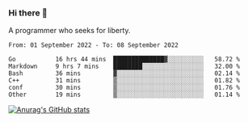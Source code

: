 ### Hi there 👋

<!--
**shejialuo/shejialuo** is a ✨ _special_ ✨ repository because its `README.md` (this file) appears on your GitHub profile.

Here are some ideas to get you started:

- 🔭 I’m currently working on ...
- 🌱 I’m currently learning ...
- 👯 I’m looking to collaborate on ...
- 🤔 I’m looking for help with ...
- 💬 Ask me about ...
- 📫 How to reach me: ...
- 😄 Pronouns: ...
- ⚡ Fun fact: ...
-->

A programmer who seeks for liberty.

<!--START_SECTION:waka-->

```text
From: 01 September 2022 - To: 08 September 2022

Go           16 hrs 44 mins  ██████████████▓░░░░░░░░░░   58.72 %
Markdown     9 hrs 7 mins    ████████░░░░░░░░░░░░░░░░░   32.00 %
Bash         36 mins         ▓░░░░░░░░░░░░░░░░░░░░░░░░   02.14 %
C++          31 mins         ▒░░░░░░░░░░░░░░░░░░░░░░░░   01.82 %
conf         30 mins         ▒░░░░░░░░░░░░░░░░░░░░░░░░   01.76 %
Other        19 mins         ▒░░░░░░░░░░░░░░░░░░░░░░░░   01.14 %
```

<!--END_SECTION:waka-->

[![Anurag's GitHub stats](https://github-readme-stats.vercel.app/api?username=shejialuo&show_icons=true&theme=dracula)](https://github.com/anuraghazra/github-readme-stats)
